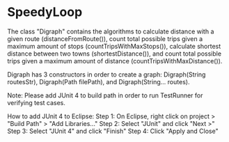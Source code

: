 # SpeedyLoop

The class "Digraph" contains the algorithms to calculate distance with a given route (distanceFromRoute()), count total possible trips given a maximum amount of stops (countTripsWithMaxStops()), calculate shortest distance between two towns (shortestDistance()), and count total possible trips given a maximum amount of distance (countTripsWithMaxDistance()).

Digraph has 3 constructors in order to create a graph: Digraph(String routesStr), Digraph(Path filePath), and Digraph(String... routes).

Note: Please add JUnit 4 to build path in order to run TestRunner for verifying test cases.

How to add JUnit 4 to Eclipse:
Step 1: On Eclipse, right click on project > "Build Path" > "Add Libraries..."
Step 2: Select "JUnit" and click "Next >"
Step 3: Select "JUnit 4" and click "Finish"
Step 4: Click "Apply and Close"
